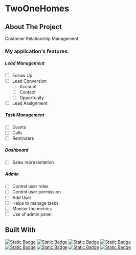 # TwoOneHomes

<!-- ABOUT THE PROJECT -->

## About The Project

Customer Relationship Management

### My application's features:

##### Lead Management

- [ ] Follow Up
- [ ] Lead Conversion
  - [ ] Account
  - [ ] Contact
  - [ ] Opportunity
- [ ] Lead Assignment

##### Task Management

- [ ] Events
- [ ] Calls
- [ ] Reminders

##### Dashboard

- [ ] Sales representation

##### Admin

- [ ] Control user roles
- [ ] Control user permission
- [ ] Add User
- [ ] Helps to manage tasks
- [ ] Monitor the metrics
- [ ] Use of admin panel

## Built With

[![Static Badge][Dotnet-badge]][Dotnet-Url]
[![Static Badge][Redis-badge]][Redis-Url]
[![Static Badge][Angular-badge]][Angular-Url]
[![Static Badge][PrimeNG-badge]][PrimeNG-Url]
[![Static Badge][RxJS-badge]][RxJS-Url]
[![Static Badge][Typescript-badge]][Typescript-Url]
[![Static Badge][Podman-badge]][Podman-Url]
[![Static Badge][Docker-badge]][Docker-Url]

<!-- MARKDOWN LINKS & IMAGES -->

[Dotnet-badge]: https://img.shields.io/badge/.Net-512bd4?style=for-the-badge&logo=dotnet&logoColor=white
[Dotnet-Url]: https://dotnet.microsoft.com/en-us/
[Redis-badge]: https://img.shields.io/badge/Redis-%23FF4438?style=for-the-badge&logo=redis&logoColor=white
[Redis-Url]: https://redis.io/
[Angular-badge]: https://img.shields.io/badge/Angular-%230F0F11?style=for-the-badge&logo=angular&logoColor=white
[Angular-Url]: https://angular.dev/
[PrimeNG-badge]: https://img.shields.io/badge/PrimeNG-%23DD0031?style=for-the-badge&logo=primeng&logoColor=white
[PrimeNG-Url]: https://angular.dev/
[RxJS-badge]: https://img.shields.io/badge/RxJS-%23B7178C?style=for-the-badge&logo=reactivex&logoColor=white
[RxJS-Url]: https://angular.dev/
[Typescript-badge]: https://img.shields.io/badge/Typescript-%233178C6?style=for-the-badge&logo=typescript&logoColor=white
[Typescript-Url]: https://angular.dev/
[Podman-badge]: https://img.shields.io/badge/Podman-%23892CA0?style=for-the-badge&logo=podman&logoColor=white
[Podman-Url]: https://angular.dev/
[Docker-badge]: https://img.shields.io/badge/Docker-%232496ED?style=for-the-badge&logo=docker&logoColor=white
[Docker-Url]: https://angular.dev/
